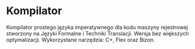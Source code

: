 # Kompilator
Kompilator prostego języka imperatywnego dla kodu maszyny rejestrowej stworzony na Języki Formalne i Techniki Translacji. Wersja bez większych optymalizacji. Wykorzystane narzędzia: C+, Flex oraz Bizon.
